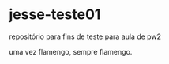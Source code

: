 # jesse-teste01
repositório para fins de teste para aula de pw2 

uma vez flamengo, sempre flamengo.